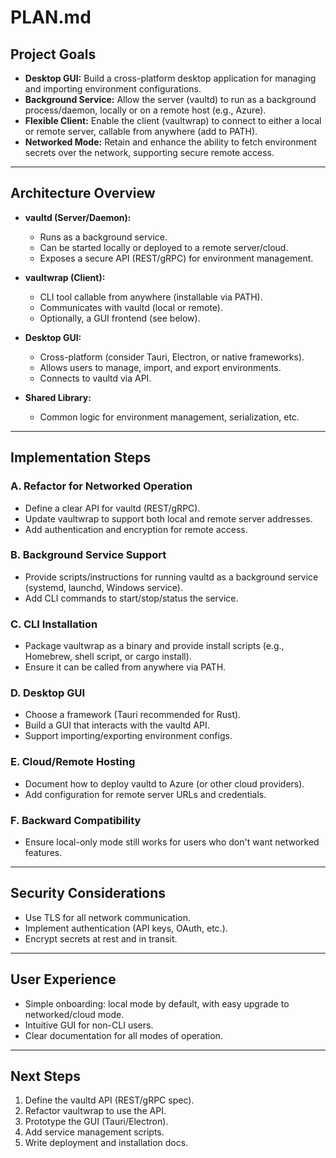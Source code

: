 # PLAN.md

## Project Goals

- **Desktop GUI:** Build a cross-platform desktop application for managing and importing environment configurations.
- **Background Service:** Allow the server (vaultd) to run as a background process/daemon, locally or on a remote host (e.g., Azure).
- **Flexible Client:** Enable the client (vaultwrap) to connect to either a local or remote server, callable from anywhere (add to PATH).
- **Networked Mode:** Retain and enhance the ability to fetch environment secrets over the network, supporting secure remote access.

---

## Architecture Overview

- **vaultd (Server/Daemon):**
  - Runs as a background service.
  - Can be started locally or deployed to a remote server/cloud.
  - Exposes a secure API (REST/gRPC) for environment management.

- **vaultwrap (Client):**
  - CLI tool callable from anywhere (installable via PATH).
  - Communicates with vaultd (local or remote).
  - Optionally, a GUI frontend (see below).

- **Desktop GUI:**
  - Cross-platform (consider Tauri, Electron, or native frameworks).
  - Allows users to manage, import, and export environments.
  - Connects to vaultd via API.

- **Shared Library:**
  - Common logic for environment management, serialization, etc.

---

## Implementation Steps

### A. Refactor for Networked Operation
- Define a clear API for vaultd (REST/gRPC).
- Update vaultwrap to support both local and remote server addresses.
- Add authentication and encryption for remote access.

### B. Background Service Support
- Provide scripts/instructions for running vaultd as a background service (systemd, launchd, Windows service).
- Add CLI commands to start/stop/status the service.

### C. CLI Installation
- Package vaultwrap as a binary and provide install scripts (e.g., Homebrew, shell script, or cargo install).
- Ensure it can be called from anywhere via PATH.

### D. Desktop GUI
- Choose a framework (Tauri recommended for Rust).
- Build a GUI that interacts with the vaultd API.
- Support importing/exporting environment configs.

### E. Cloud/Remote Hosting
- Document how to deploy vaultd to Azure (or other cloud providers).
- Add configuration for remote server URLs and credentials.

### F. Backward Compatibility
- Ensure local-only mode still works for users who don't want networked features.

---

## Security Considerations

- Use TLS for all network communication.
- Implement authentication (API keys, OAuth, etc.).
- Encrypt secrets at rest and in transit.

---

## User Experience

- Simple onboarding: local mode by default, with easy upgrade to networked/cloud mode.
- Intuitive GUI for non-CLI users.
- Clear documentation for all modes of operation.

---

## Next Steps

1. Define the vaultd API (REST/gRPC spec).
2. Refactor vaultwrap to use the API.
3. Prototype the GUI (Tauri/Electron).
4. Add service management scripts.
5. Write deployment and installation docs. 